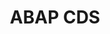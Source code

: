 ---
layout: series
title: ABAP CDS
excerpt: "ABAP CDS"
modified: 2019-04-28T17:00:00-00:00
categories: series
tags: [CDS, ABAP, SAP]
image:
  feature: /images/so-simple-sample-image-6.jpg
comments: true
share: true
series:
  - title: SAP ABAP CDS
    url: /articles/sap-abap-cds/
    excerpt: "The overview of SAP ABAP CDS"
    tags: [CDS, OLAP, SAP]
    image:
        vendor: twitter
        feature: /media/DK57HdFUQAEsepr.jpg:large
        credit: Nat Geo Photography
        creditlink: https://twitter.com/NatGeoPhotos
  - title: CDS based Virtual Data Model (VDM)
    url: /articles/cds-based-vdm/
    excerpt: ""
    tags: [CDS, OLAP, SAP]
    image:
        vendor: twitter
        feature: /media/DK57HdFUQAEsepr.jpg:large
        credit: Nat Geo Photography
        creditlink: https://twitter.com/NatGeoPhotos
  - title: CDS and OData Extensibility
    url: /articles/cds-extensibility/
    excerpt: ""
    tags: [CDS, ODATA, SAP]
    image:
        vendor: twitter
        feature: /media/DK57HdFUQAEsepr.jpg:large
        credit: Nat Geo Photography
        creditlink: https://twitter.com/NatGeoPhotos
---